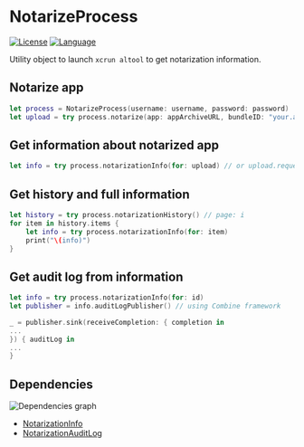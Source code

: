 # NotarizeProcess

[![License](https://img.shields.io/badge/license-MIT-blue.svg?style=flat)](http://mit-license.org)
[![Language](http://img.shields.io/badge/language-swift-orange.svg?style=flat)](https://developer.apple.com/swift)

Utility object to launch `xcrun altool` to get notarization information.

## Notarize app

```swift
let process = NotarizeProcess(username: username, password: password)
let upload = try process.notarize(app: appArchiveURL, bundleID: "your.app.bundle.id")
```

## Get information about notarized app

```swift
let info = try process.notarizationInfo(for: upload) // or upload.requestUUID
```

## Get history and full information

```swift
let history = try process.notarizationHistory() // page: i
for item in history.items {
    let info = try process.notarizationInfo(for: item)
    print("\(info)")
}
```

## Get audit log from information

```swift
let info = try process.notarizationInfo(for: id)
let publisher = info.auditLogPublisher() // using Combine framework

_ = publisher.sink(receiveCompletion: { completion in
...
}) { auditLog in
...
}
```

## Dependencies

![Dependencies graph](https://g.gravizo.com/svg?%20digraph%20DependenciesGraph%20{%20node%20[shape%20=%20box]%20%22https://github.com/phimage/NotarizeProcess%22[label=%22NotarizeProcess%22]%20%22https://github.com/phimage/NotarizationInfo%22[label=%22NotarizationInfo%22]%20%22https://github.com/phimage/NotarizeProcess%22%20-%3E%20%22https://github.com/phimage/NotarizationInfo%22%20%22https://github.com/phimage/NotarizationAuditLog%22[label=%22NotarizationAuditLog%22]%20%22https://github.com/phimage/NotarizeProcess%22%20-%3E%20%22https://github.com/phimage/NotarizationAuditLog%22%20})

* [NotarizationInfo](https://github.com/phimage/NotarizationInfo)
* [NotarizationAuditLog](https://github.com/phimage/NotarizationAuditLog)
